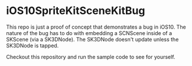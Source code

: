 # iOS10SpriteKitSceneKitBug

This repo is just a proof of concept that demonstrates a bug in iOS10.  The nature of the bug has to do with embedding a SCNScene inside of a SKScene (via a SK3DNode).  The SK3DNode doesn't update unless the SK3DNode is tapped.

Checkout this repository and run the sample code to see for yourself.
